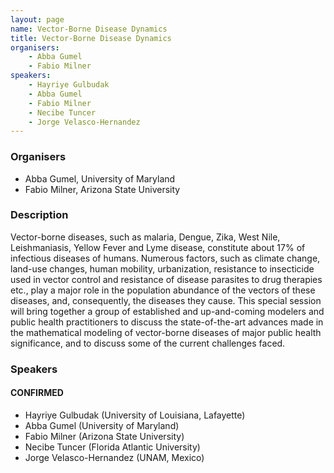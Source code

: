 ```yaml
---
layout: page
name: Vector-Borne Disease Dynamics
title: Vector-Borne Disease Dynamics
organisers: 
    - Abba Gumel
    - Fabio Milner
speakers:
    - Hayriye Gulbudak
    - Abba Gumel
    - Fabio Milner
    - Necibe Tuncer
    - Jorge Velasco-Hernandez
---
```


### Organisers

- Abba Gumel, University of Maryland
- Fabio Milner, Arizona State University



### Description

Vector-borne diseases, such as malaria, Dengue, Zika, West Nile, Leishmaniasis, Yellow Fever and Lyme disease, constitute about 17% of infectious diseases of humans. Numerous factors, such as climate change, land-use changes, human mobility, urbanization, resistance to insecticide used in vector control and resistance of disease parasites to drug therapies etc., play a major role in the population abundance of the vectors of these diseases, and, consequently, the diseases they cause.  This special session will bring together a group of established and up-and-coming modelers and public health practitioners to discuss the state-of-the-art advances made in the mathematical modeling of vector-borne diseases of major public health significance, and to discuss some of the current challenges faced.



### Speakers

#### CONFIRMED
- Hayriye Gulbudak (University of Louisiana, Lafayette)
- Abba Gumel (University of Maryland)
- Fabio Milner (Arizona State University)
- Necibe Tuncer (Florida Atlantic University)
- Jorge Velasco-Hernandez (UNAM, Mexico)



